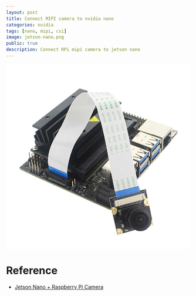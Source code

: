 ```yaml
---
layout: post
title: Connect MIPI camera to nvidia nano
categories: nvidia
tags: [nano, mipi, csi]
image: jetson-nano.png
public: true
description: Connect RPi mipi camera to jetson nano
---
```




![](/images/nano-mipi.jpg)

# Reference
- [Jetson Nano + Raspberry Pi Camera](https://www.jetsonhacks.com/2019/04/02/jetson-nano-raspberry-pi-camera/)